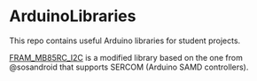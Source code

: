 # ArduinoLibraries

This repo contains useful Arduino libraries for student projects.

[FRAM_MB85RC_I2C](https://github.com/jakorten/ArduinoLibraries/tree/main/FRAM_MB85RC_I2C) is a modified library based on the one from @sosandroid that supports SERCOM (Arduino SAMD controllers).
